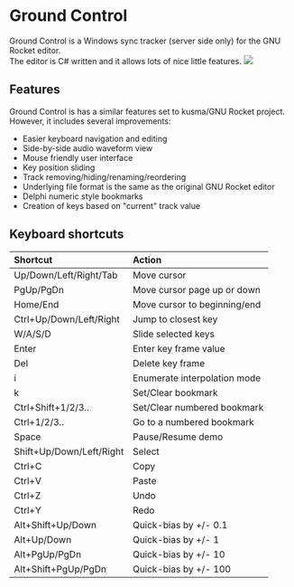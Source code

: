 Ground Control
==============
Ground Control is a Windows sync tracker (server side only) for the GNU Rocket editor.  
The editor is C# written and it allows lots of nice little features.
![](http://bit.ly/1HzbMaJ)

Features
--------
Ground Control is has a similar features set to kusma/GNU Rocket project.  
However, it includes several improvements:
- Easier keyboard navigation and editing
- Side-by-side audio waveform view
- Mouse friendly user interface
- Key position sliding
- Track removing/hiding/renaming/reordering
- Underlying file format is the same as the original GNU Rocket editor
- Delphi numeric style bookmarks
- Creation of keys based on "current" track value

Keyboard shortcuts
------------------
| Shortcut                 | Action                       |
|:-------------------------|:-----------------------------|
| Up/Down/Left/Right/Tab   | Move cursor                  |
| PgUp/PgDn                | Move cursor page up or down  |
| Home/End                 | Move cursor to beginning/end |
| Ctrl+Up/Down/Left/Right  | Jump to closest key          |
| W/A/S/D                  | Slide selected keys          |
| Enter                    | Enter key frame value        |
| Del                      | Delete key frame             |
| i                        | Enumerate interpolation mode |
| k                        | Set/Clear bookmark           |
| Ctrl+Shift+1/2/3..       | Set/Clear numbered bookmark  |
| Ctrl+1/2/3..             | Go to a numbered bookmark    |
| Space                    | Pause/Resume demo            |
| Shift+Up/Down/Left/Right | Select                       |
| Ctrl+C                   | Copy                         |
| Ctrl+V                   | Paste                        |
| Ctrl+Z                   | Undo                         |
| Ctrl+Y                   | Redo                         |
| Alt+Shift+Up/Down        | Quick-bias by +/- 0.1        |
| Alt+Up/Down              | Quick-bias by +/- 1          |
| Alt+PgUp/PgDn            | Quick-bias by +/- 10         |
| Alt+Shift+PgUp/PgDn      | Quick-bias by +/- 100        |